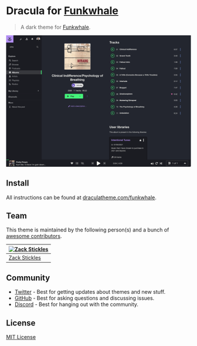 # Dracula for [Funkwhale](https://funkwhale.audio)

> A dark theme for [Funkwhale](https://funkwhale.audio).

![Screenshot](./screenshot.png)

## Install

All instructions can be found at [draculatheme.com/funkwhale](https://draculatheme.com/funkwhale).

## Team

This theme is maintained by the following person(s) and a bunch of [awesome contributors](https://github.com/dracula/funkwhale/graphs/contributors).

| [![Zack Stickles](https://github.com/zstix.png?size=100)](https://github.com/zstix) |
| ----------------------------------------------------------------------------------- |
| [Zack Stickles](https://github.com/zstix)                                           |

## Community

- [Twitter](https://twitter.com/draculatheme) - Best for getting updates about themes and new stuff.
- [GitHub](https://github.com/dracula/dracula-theme/discussions) - Best for asking questions and discussing issues.
- [Discord](https://draculatheme.com/discord-invite) - Best for hanging out with the community.

## License

[MIT License](./LICENSE)
